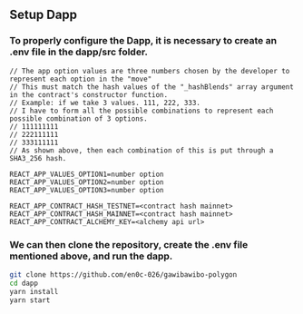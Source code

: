 ## Setup Dapp

### To properly configure the Dapp, it is necessary to create an .env file in the dapp/src folder.

```
// The app option values are three numbers chosen by the developer to represent each option in the "move"
// This must match the hash values of the "_hashBlends" array argument in the contract's constructor function.
// Example: if we take 3 values. 111, 222, 333.
// I have to form all the possible combinations to represent each possible combination of 3 options.
// 111111111
// 222111111
// 333111111
// As shown above, then each combination of this is put through a SHA3_256 hash.

REACT_APP_VALUES_OPTION1=number option
REACT_APP_VALUES_OPTION2=number option
REACT_APP_VALUES_OPTION3=number option

REACT_APP_CONTRACT_HASH_TESTNET=<contract hash mainnet>
REACT_APP_CONTRACT_HASH_MAINNET=<contract hash mainnet>
REACT_APP_CONTRACT_ALCHEMY_KEY=<alchemy api url>
```
### We can then clone the repository, create the .env file mentioned above, and run the dapp.
```bash
git clone https://github.com/en0c-026/gawibawibo-polygon
cd dapp
yarn install
yarn start
```